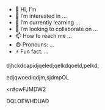 - 👋 Hi, I’m 
- 👀 I’m interested in ...
- 🌱 I’m currently learning ...
- 💞️ I’m looking to collaborate on ...
- 📫 How to reach me ...
- 😄 Pronouns: ...
- ⚡ Fun fact: ...

<!---
9740181189/9740181189 is a ✨ special ✨ repository because its `README.md` (this file) appears on your GitHub profile.
You can click the Preview link to take a look at your changes.
--->
djhckdcapidjqeled;qelkdqoeld,pelkd,



edjqwoediqdjm,sjdmpOL


<r#owFJMDW2


DQLOEWHDUAD 
